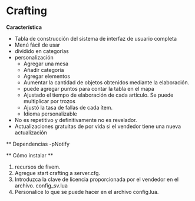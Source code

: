 # Crafting
**Característica**
- Tabla de construcción del sistema de interfaz de usuario completa
- Menú fácil de usar
- dividido en categorías
- personalización
    - Agregar una mesa
    - Añadir categoría
    - Agregar elementos
    - Aumentar la cantidad de objetos obtenidos mediante la elaboración.
    - puede agregar puntos para contar la tabla en el mapa
    - Ajustado el tiempo de elaboración de cada artículo. Se puede multiplicar por trozos
    - Ajustó la tasa de fallas de cada ítem.
    - Idioma personalizable
- No es repetitivo y definitivamente no es revelador.
- Actualizaciones gratuitas de por vida si el vendedor tiene una nueva actualización

** Dependencias
-pNotify

** Cómo instalar **
1. recursos de fivem.
2. Agregue start crafting a server.cfg.
3. Introduzca la clave de licencia proporcionada por el vendedor en el archivo. config_sv.lua
4. Personalice lo que se puede hacer en el archivo config.lua.
